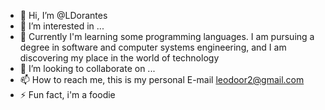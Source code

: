 - 👋 Hi, I’m @LDorantes
- 👀 I’m interested in ...
- 🌱 Currently I'm learning some programming languages. I am pursuing a degree in software and computer systems engineering, and I am discovering my place in the world of technology
- 💞️ I’m looking to collaborate on ...
- 📫 How to reach me, this is my personal E-mail leodoor2@gmail.com
- ⚡ Fun fact, i'm a foodie

<!---
LDorantes/LDorantes is a ✨ special ✨ repository because its `README.md` (this file) appears on your GitHub profile.
You can click the Preview link to take a look at your changes.
--->
